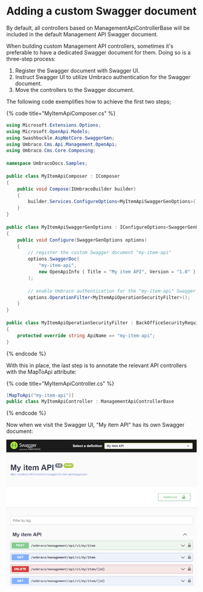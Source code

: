 ﻿---
description: Adding a custom Swagger document for a custom Management API.
---

# Adding a custom Swagger document

By default, all controllers based on ManagementApiControllerBase will be included in the default Management API Swagger document.

When building custom Management API controllers, sometimes it's preferable to have a dedicated Swagger document for them. Doing so is a three-step process:

1. Register the Swagger document with Swagger UI.
2. Instruct Swagger UI to utilize Umbraco authentication for the Swagger document.
3. Move the controllers to the Swagger document.

The following code exemplifies how to achieve the first two steps;

{% code title="MyItemApiComposer.cs" %}
```csharp
using Microsoft.Extensions.Options;
using Microsoft.OpenApi.Models;
using Swashbuckle.AspNetCore.SwaggerGen;
using Umbraco.Cms.Api.Management.OpenApi;
using Umbraco.Cms.Core.Composing;

namespace UmbracoDocs.Samples;

public class MyItemApiComposer : IComposer
{
    public void Compose(IUmbracoBuilder builder)
    {
        builder.Services.ConfigureOptions<MyItemApiSwaggerGenOptions>();
    }
}

public class MyItemApiSwaggerGenOptions : IConfigureOptions<SwaggerGenOptions>
{
    public void Configure(SwaggerGenOptions options)
    {
        // register the custom Swagger document "my-item-api"
        options.SwaggerDoc(
            "my-item-api",
            new OpenApiInfo { Title = "My item API", Version = "1.0" }
        );

        // enable Umbraco authentication for the "my-item-api" Swagger document
        options.OperationFilter<MyItemApiOperationSecurityFilter>();
    }
}

public class MyItemApiOperationSecurityFilter : BackOfficeSecurityRequirementsOperationFilterBase
{
    protected override string ApiName => "my-item-api";
}
```
{% endcode %}

With this in place, the last step is to annotate the relevant API controllers with the MapToApi attribute:

{% code title="MyItemApiController.cs" %}
```csharp
[MapToApi("my-item-api")]
public class MyItemApiController : ManagementApiControllerBase
```
{% endcode %}

Now when we visit the Swagger UI, "My item API" has its own Swagger document:

![My item API in Swagger UI](images/my-item-api-swagger-ui.png)
